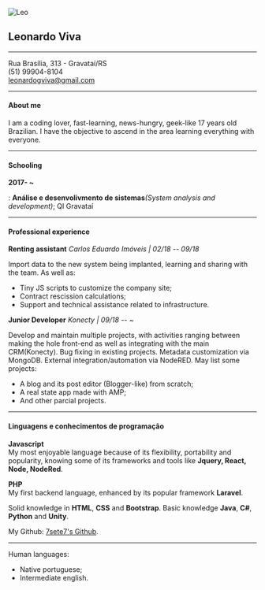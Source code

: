 ![Leo](https://image.ibb.co/efAnET/EU.jpg)  
## Leonardo Viva
------------------- ----------------------------

Rua Brasília, 313 - Gravataí/RS\
(51) 99904-8104\
leonardogviva@gmail.com

------------------- ----------------------------
#### About me
I am a coding lover, fast-learning, news-hungry, geek-like 17 years old Brazilian.
I have the objective to ascend in the area learning everything with everyone.

-----------------------------------------------
#### Schooling

**2017- \~**

: **Análise e desenvolivmento de sistemas**_(System analysis and development)_; QI Gravataí

-------------------------------------------

#### Professional experience

**Renting assistant**
*Carlos Eduardo Imóveis | 02/18 -- 09/18*

Import data to the new system being implanted, learning and sharing with the team.
As well as: 
 - Tiny JS scripts to customize the company site;
 - Contract rescission calculations;
 - Support and technical assistance related to infrastructure.
 
**Junior Developer**
*Konecty | 09/18 -- \~*

Develop and maintain multiple projects, with activities ranging between making the hole front-end as well as integrating with the main CRM(Konecty). Bug fixing in existing projects. Metadata customization via MongoDB. External integration/automation via NodeRED. May list some projects:
 - A blog and its post editor (Blogger-like) from scratch;
 - A real state app made with AMP;
 - And other parcial projects.

--------------------

#### Linguagens e conhecimentos de programação

 **Javascript** \
  My most enjoyable language because of its flexibility, portability and popularity, knowing some of its frameworks and tools like **Jquery, React, Node, NodeRed**.

**PHP** \
  My first backend language, enhanced by its popular framework **Laravel**.

Solid knowledge in **HTML**, **CSS** and **Bootstrap**.
Basic knowledge **Java**, **C#**, **Python** and **Unity**.

My Github: [7sete7's Github](github.com/7sete7).

----------------------------------------
Human languages: 
 - Native portuguese;
 - Intermediate english.
 
